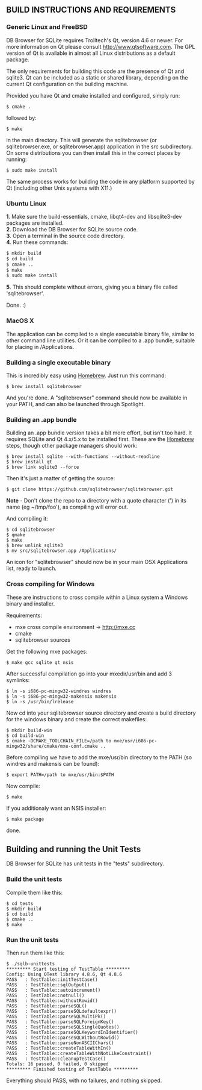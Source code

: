 ## BUILD INSTRUCTIONS AND REQUIREMENTS

### Generic Linux and FreeBSD

DB Browser for SQLite requires Trolltech's Qt, version 4.6 or newer. For more
information on Qt please consult http://www.qtsoftware.com. The GPL version of
Qt is available in almost all Linux distributions as a default package.

The only requirements for building this code are the presence of Qt and
sqlite3. Qt can be included as a static or shared library, depending on the
current Qt configuration on the building machine.

Provided you have Qt and cmake installed and configured, simply run:

    $ cmake .

followed by:

    $ make

in the main directory. This will generate the sqlitebrowser (or
sqlitebrowser.exe, or sqlitebrowser.app) application in the src subdirectory.
On some distributions you can then install this in the correct places by
running:

    $ sudo make install

The same process works for building the code in any platform supported by Qt
(including other Unix systems with X11.)

### Ubuntu Linux

**1**. Make sure the build-essentials, cmake, libqt4-dev and libsqlite3-dev
       packages are installed.<br />
**2**. Download the DB Browser for SQLite source code.<br />
**3**. Open a terminal in the source code directory.<br />
**4**. Run these commands:<br />
```bash
$ mkdir build
$ cd build
$ cmake ..
$ make
$ sudo make install
```
**5**. This should complete without errors, giving you a binary file called
       'sqlitebrowser'.

Done. :)

### MacOS X

The application can be compiled to a single executable binary file, similar to
other command line utilities.  Or it can be compiled to a .app bundle, suitable
for placing in /Applications.

### Building a single executable binary

This is incredibly easy using [Homebrew](http://brew.sh).  Just run this command:

    $ brew install sqlitebrowser

And you're done.  A "sqlitebrowser" command should now be available in your PATH,
and can also be launched through Spotlight.

### Building an .app bundle

Building an .app bundle version takes a bit more effort, but isn't too hard.
It requires SQLite and Qt 4.x/5.x to be installed first.  These are the
[Homebrew](http://brew.sh) steps, though other package managers should work:

    $ brew install sqlite --with-functions --without-readline
    $ brew install qt
    $ brew link sqlite3 --force

Then it's just a matter of getting the source:

    $ git clone https://github.com/sqlitebrowser/sqlitebrowser.git

**Note** - Don't clone the repo to a directory with a quote character (') in
its name (eg ~/tmp/foo'), as compiling will error out.

And compiling it:

    $ cd sqlitebrowser
    $ qmake
    $ make
    $ brew unlink sqlite3
    $ mv src/sqlitebrowser.app /Applications/

An icon for "sqlitebrowser" should now be in your main OSX Applications
list, ready to launch.

### Cross compiling for Windows

These are instructions to cross compile within a Linux system a Windows binary
and installer.

Requirements:

* mxe cross compile environment → http://mxe.cc
* cmake
* sqlitebrowser sources

Get the following mxe packages:

    $ make gcc sqlite qt nsis

After successful compilation go into your mxedir/usr/bin and add 3 symlinks:

    $ ln -s i686-pc-mingw32-windres windres
    $ ln -s i686-pc-mingw32-makensis makensis
    $ ln -s /usr/bin/lrelease

Now cd into your sqlitebrowser source directory and create a build directory
for the windows binary and create the correct makefiles:

    $ mkdir build-win
    $ cd build-win
    $ cmake -DCMAKE_TOOLCHAIN_FILE=/path to mxe/usr/i686-pc-mingw32/share/cmake/mxe-conf.cmake ..

Before compiling we have to add the mxe/usr/bin directory to the PATH (so
windres and makensis can be found):

    $ export PATH=/path to mxe/usr/bin:$PATH

Now compile:

    $ make

If you additionaly want an NSIS installer:

    $ make package

done.


## Building and running the Unit Tests

DB Browser for SQLite has unit tests in the "tests" subdirectory.

### Build the unit tests

Compile them like this:

```
$ cd tests
$ mkdir build
$ cd build
$ cmake ..
$ make
```

### Run the unit tests

Then run them like this:

```
$ ./sqlb-unittests
********* Start testing of TestTable *********
Config: Using QTest library 4.8.6, Qt 4.8.6
PASS   : TestTable::initTestCase()
PASS   : TestTable::sqlOutput()
PASS   : TestTable::autoincrement()
PASS   : TestTable::notnull()
PASS   : TestTable::withoutRowid()
PASS   : TestTable::parseSQL()
PASS   : TestTable::parseSQLdefaultexpr()
PASS   : TestTable::parseSQLMultiPk()
PASS   : TestTable::parseSQLForeignKey()
PASS   : TestTable::parseSQLSingleQuotes()
PASS   : TestTable::parseSQLKeywordInIdentifier()
PASS   : TestTable::parseSQLWithoutRowid()
PASS   : TestTable::parseNonASCIIChars()
PASS   : TestTable::createTableWithIn()
PASS   : TestTable::createTableWithNotLikeConstraint()
PASS   : TestTable::cleanupTestCase()
Totals: 16 passed, 0 failed, 0 skipped
********* Finished testing of TestTable *********
```

Everything should PASS, with no failures, and nothing skipped.
